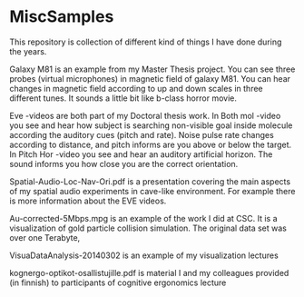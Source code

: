 # MiscSamples

This repository is collection of different kind of things I have done during the years.

Galaxy M81 is an example from my Master Thesis project. You can see three probes (virtual microphones) in magnetic field of galaxy M81. You can hear changes in magnetic field according to up and down scales in three different tunes. It sounds a little bit like b-class horror movie.

Eve -videos are both part of my Doctoral thesis work. In Both mol -video you see and hear how subject is searching non-visible goal inside molecule according the auditory cues (pitch and rate). Noise pulse rate changes according to distance, and pitch informs are you above or below the target. In Pitch Hor -video you see and hear an auditory artificial horizon. The sound informs you how close you are the correct orientation.

Spatial-Audio-Loc-Nav-Ori.pdf is a presentation covering the main aspects of my spatial audio experiments in cave-like environment. For example there is more information about the EVE videos.

Au-corrected-5Mbps.mpg is an example of the work I did at CSC. It is a visualization of gold particle collision simulation. The original data set was over one Terabyte, 

VisuaDataAnalysis-20140302 is an example of my visualization lectures

kognergo-optikot-osallistujille.pdf is material I and my colleagues provided (in finnish) to participants of cognitive ergonomics lecture
